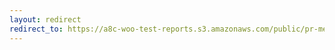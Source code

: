 ```yaml
---
layout: redirect
redirect_to: https://a8c-woo-test-reports.s3.amazonaws.com/public/pr-merge/43519/e2e/index.html
---
```


